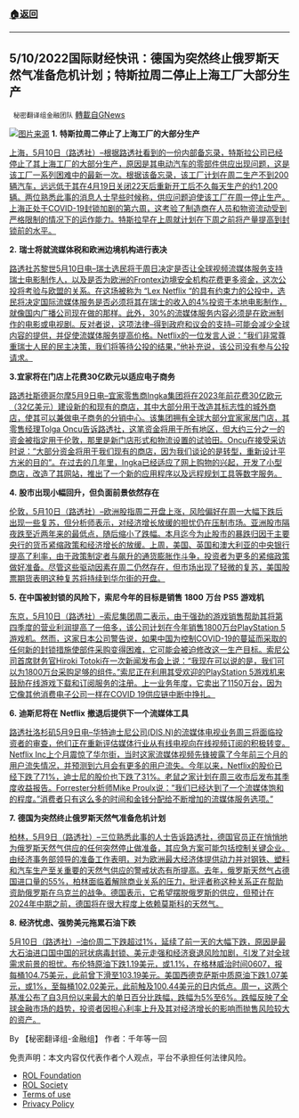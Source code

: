 ###  [:house:返回](README.md)
---


## 5/10/2022国际财经快讯：德国为突然终止俄罗斯天然气准备危机计划；特斯拉周二停止上海工厂大部分生产
` 秘密翻译组金融团队` [轉載自GNews](https://gnews.org/zh-hans/2503497/)

![](https://assets.gnews.org/wp-content/uploads/2022/05/图片1-102.png)[图片来源](https://www.reuters.com) 
**1.** **特斯拉周二停止了上海工厂的大部分生产**
 
[上海，5月10日（路透社）–根据路透社看到的一份内部备忘录，特斯拉公司已经停止了其上海工厂的大部分生产，原因是其电动汽车的零部件供应出现问题，这是该工厂一系列困难中的最新一次。根据该备忘录，该工厂计划在周二生产不到200辆汽车，远远低于其在4月19日关闭22天后重新开工后不久每天生产的约1,200辆。两位熟悉此事的消息人士早些时候称，供应问题迫使该工厂在周一停止生产。上海正处于COVID-19封锁加剧的第六周，这考验了制造商在人员和物资流动受到严格限制的情况下的运作能力。特斯拉早在上周就计划在下周之前将产量提高到封锁前的水平。](https://www.reuters.com/business/autos-transportation/exclusive-tesla-halts-production-shanghai-plant-due-supply-issues-sources-2022-05-10/)
 
**2.** **瑞士将就流媒体税和欧洲边境机构进行表决**
 
[路透社苏黎世5月10日电–瑞士选民将于周日决定是否让全球视频流媒体服务支持瑞士电影制作人，以及是否为欧洲的Frontex边境安全机构花费更多资金，这次公投将考验与欧盟的关系。在这场被称为 “Lex Netflix “的具有约束力的公投中，选民将决定国际流媒体服务是否必须将其在瑞士的收入的4%投资于本地电影制作，就像国内广播公司现在做的那样。此外，30%的流媒体服务内容必须是在欧洲制作的电影或电视剧。反对者说，这项法律–得到政府和议会的支持–可能会减少全球内容的提供，并促使流媒体服务提高价格。Netflix的一位发言人说：”我们非常尊重瑞士人民的民主决策，我们将等待公投的结果，”他补充说，该公司没有参与公投请求。](https://www.reuters.com/world/europe/swiss-vote-streaming-tax-european-border-agency-2022-05-10/)
 
**3.宜家将在门店上花费30亿欧元以适应电子商务**
 
[路透社斯德哥尔摩5月9日电–宜家零售商Ingka集团将在2023年前花费30亿欧元（32亿美元）建设新的和现有的商店，其中大部分用于改造其标志性的城外商店，使其可以兼做电子商务的分销中心。该集团拥有全球大部分宜家家居门店，其零售经理Tolga Oncu告诉路透社，这笔资金将用于所有地区，但大约三分之一的资金被指定用于伦敦，那里是新门店形式和物流设置的试验田。Oncu在接受采访时说：”大部分资金将用于我们现有的商店，因为我们谈论的是转型，重新设计平方米的目的”。在过去的几年里，Ingka已经适应了网上购物的兴起，开发了小型商店，改造了其网站，推出了一个新的应用程序以及远程规划工具等数字服务。](https://www.reuters.com/business/retail-consumer/ikea-spend-3-bln-euros-stores-it-adapts-e-commerce-2022-05-09/)
 
**4.** **股市出现小幅回升，但负面前景依然存在**
 
[伦敦，5月10日（路透社）–欧洲股指周二开盘上涨，风险偏好在周一大幅下跌后出现一些复苏，但分析师表示，对经济增长放缓的担忧仍在压制市场。亚洲股市隔夜跌至近两年来的最低点，随后缩小了跌幅。本月迄今为止股市的暴跌归因于主要央行的货币紧缩政策和经济增长的放缓。上周，美国、英国和澳大利亚的中央银行提高了利率，由于政策制定者与飙升的通货膨胀作斗争，投资者为更多的紧缩政策做好准备。尽管这些驱动因素在周二仍然存在，但市场出现了轻微的复苏，美国股票期货表明这种复苏将持续到华尔街的开盘。](https://www.reuters.com/business/global-markets-wrapup-1-2022-05-10/)
 
**5.** **在中国被封锁的风险下，索尼今年的目标是销售** **1800** **万台** **PS5** **游戏机**
 
[东京，5月10日（路透社）–索尼集团周二表示，由于强劲的游戏销售帮助其将第四季度的营业利润提高了一倍多，该公司计划在今年销售1800万台PlayStation 5游戏机。然而，这家日本公司警告说，如果中国为控制COVID-19的蔓延而采取的任何新的封锁措施使部件采购变得困难，它可能会被迫修改这一生产目标。索尼公司首席财务官Hiroki Totoki在一次新闻发布会上说：“我现在可以说的是，我们可以为1800万台采购足够的组件。”索尼正在利用其受欢迎的PlayStation 5游戏机来鼓励在线游戏下载和订阅服务的注册。上一业务年度，它卖出了1150万台，因为它像其他消费电子公司一样在COVID 19供应链中断中挣扎。](https://www.reuters.com/technology/sonys-q4-operating-profit-more-than-doubles-helped-by-gaming-2022-05-10/)
 
**6.** **迪斯尼将在** **Netflix** **撤退后提供下一个流媒体工具**
 
[路透社洛杉矶5月9日电–华特迪士尼公司(DIS.N)的流媒体电视业务周三将面临投资者的审查，他们正在重新评估媒体行业从有线电视向在线视频订阅的积极转变。Netflix Inc上个月震惊了华尔街，当时这家流媒体视频先锋披露了今年前三个月的用户流失情况，并预测到六月会有更多的用户流失。今年以来，Netflix的股价已经下跌了71%，迪士尼的股价也下跌了31%。老鼠之家计划在周三收市后发布其季度收益报告。Forrester分析师Mike Proulx说：”我们已经达到了一个流媒体饱和的程度。”消费者只有这么多的时间和金钱分配给不断增加的流媒体服务选项。”](https://www.reuters.com/business/media-telecom/disney-provide-next-streaming-gauge-after-netflix-retreat-2022-05-09/)
 
**7.** **德国为突然终止俄罗斯天然气准备危机计划**
 
[柏林，5月9日（路透社）–三位熟悉此事的人士告诉路透社，德国官员正在悄悄地为俄罗斯天然气供应的任何突然停止做准备，其应急方案可能包括控制关键企业。由经济事务部领导的准备工作表明，对为欧洲最大经济体提供动力并对钢铁、塑料和汽车生产至关重要的天然气供应的警戒状态有所提高。去年，俄罗斯天然气占德国进口量的55%，柏林面临着解除商业关系的压力，批评者称这种关系正在帮助资助俄罗斯在乌克兰的战争。德国表示，它希望摆脱俄罗斯的供应，但预计在2024年中期之前，德国将在很大程度上依赖莫斯科的天然气。](https://www.reuters.com/business/energy/exclusive-germany-prepares-crisis-plan-abrupt-end-russian-gas-sources-2022-05-09/)
 
**8.** **经济忧虑、强势美元拖累石油下跌**
 
[5月10日（路透社）–油价周二下跌超过1%，延续了前一天的大幅下跌，原因是最大石油进口国中国的冠状病毒封锁、美元走强和经济衰退风险加剧，引发了对全球需求前景的担忧。布伦特原油下跌1.19美元，或1.1%，在格林威治时间0607，报每桶104.75美元，此前曾下滑至103.19美元。美国西德克萨斯中质原油下跌1.07美元，或1%，至每桶102.02美元，此前触及100.44美元的日内低点。周一，这两个基准公布了自3月份以来最大的单日百分比跌幅，跌幅为5%至6%。跌幅反映了全球金融市场的趋势，投资者因担心利率上升及其对经济增长的影响而抛售风险较大的资产。](https://www.reuters.com/business/energy/oil-slips-further-demand-financial-market-worries-2022-05-10/)
 
By 【秘密翻译组-金融组】
作者：千年等一回

免责声明：本文内容仅代表作者个人观点，平台不承担任何法律风险。
  
- [ROL Foundation](https://rolfoundation.org/)
- [ROL Society](https://rolsociety.org/)
- [Terms of use](https://gnews.org/terms-of-use-3/)
- [Privacy Policy](https://gnews.org/privacy-policy/)
